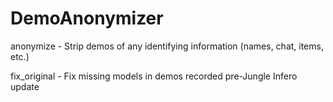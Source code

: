 # DemoAnonymizer
anonymize - Strip demos of any identifying information (names, chat, items, etc.)

fix_original - Fix missing models in demos recorded pre-Jungle Infero update
